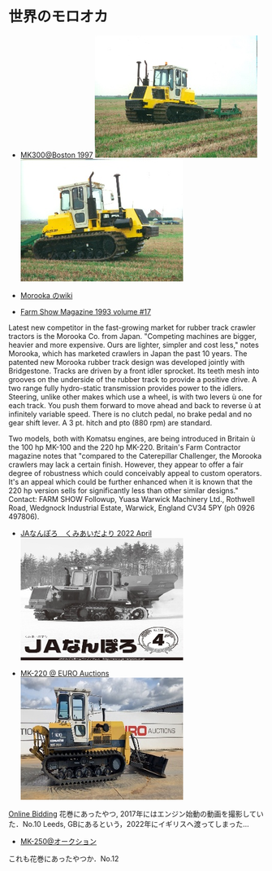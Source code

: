 # 世界のモロオカ

- [MK300@Boston 1997](https://www.facebook.com/293294154034235/posts/and-now-for-something-completely-different-this-morooka-mk-300-was-taking-part-i/2449500025080293/)
![](./img/classicTractorMagazine_mk300_1.jpg)
![](./img/classicTractorMagazine_mk300_2.jpg)

- [Morooka のwiki](https://tractors.fandom.com/wiki/Morooka)

- [Farm Show Magazine 1993 volume #17](https://www.farmshow.com/a_article.php?aid=8320)

Latest new competitor in the fast-growing market for rubber track crawler tractors is the Morooka Co. from Japan. 
"Competing machines are bigger, heavier and more expensive. Ours are lighter, simpler and cost less," notes Morooka, which has marketed crawlers in Japan the past 10 years.
The patented new Morooka rubber track design was developed jointly with Bridgestone.
Tracks are driven by a front idler sprocket.
Its teeth mesh into grooves on the underside of the rubber track to provide a positive drive.
A two range fully hydro-static transmission provides power to the idlers.
Steering, unlike other makes which use a wheel, is with two levers ù one for each track.
You push them forward to move ahead and back to reverse ù at infinitely variable speed.
There is no clutch pedal, no brake pedal and no gear shift lever.
A 3 pt. hitch and pto (880 rpm) are standard.

Two models, both with Komatsu engines, are being introduced in Britain ù the 100 hp MK-100 and the 220 hp MK-220.
Britain's Farm Contractor magazine notes that "compared to the Caterepillar Challenger, the Morooka crawlers may lack a certain finish.
However, they appear to offer a fair degree of robustness which could conceivably appeal to custom operators.
It's an appeal which could be further enhanced when it is known that the 220 hp version sells for significantly less than other similar designs."
Contact: FARM SHOW Followup, Yuasa Warwick Machinery Ltd., Rothwell Road, Wedgnock Industrial Estate, Warwick, England CV34 5PY (ph 0926 497806).

- [JAなんぽろ　くみあいだより 2022 April](http://www.ja-nanporo.or.jp/wp-content/uploads/2022/04/bd47e9c206f6be3b6f54a296e82a6ec5.pdf)
![](./img/morooka_jaNanporo_202204.jpg)

- [MK-220 @ EURO Auctions](https://vimeo.com/696464778)
![](./img/komatsu_mk220_auctions_1.jpg)

[Online Bidding](https://www.euroauctionslive.com/servlet/Search.do?auctionId=678&itemId=925568&catalogLink=auctionId%3D678%26categoryName%3DTractors)
花巻にあったやつ, 2017年にはエンジン始動の動画を撮影していた．No.10
Leeds, GBにあるという，2022年にイギリスへ渡ってしまった...

- [MK-250@オークション](https://x.com/kenkinosuke/status/1628740621740687360?s=20)

これも花巻にあったやつか．No.12
